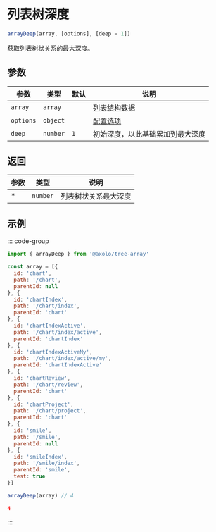 # 列表树深度

```js
arrayDeep(array, [options], [deep = 1])
```

获取列表树状关系的最大深度。

## 参数

|   参数    |   类型   | 默认 |               说明               |
| --------- | -------- | ---- | -------------------------------- |
| `array`   | `array`  |      | [列表结构数据](./param.md#array) |
| `options` | `object` |      | [配置选项](./param.md#options)   |
| `deep`    | `number` | `1`  | 初始深度，以此基础累加到最大深度 |

## 返回

| 参数 |   类型   |         说明         |
| ---- | -------- | -------------------- |
| *    | `number` | 列表树状关系最大深度 |

## 示例

::: code-group
```js [调用]
import { arrayDeep } from '@axolo/tree-array'

const array = [{
  id: 'chart',
  path: '/chart',
  parentId: null
}, {
  id: 'chartIndex',
  path: '/chart/index',
  parentId: 'chart'
}, {
  id: 'chartIndexActive',
  path: '/chart/index/active',
  parentId: 'chartIndex'
}, {
  id: 'chartIndexActiveMy',
  path: '/chart/index/active/my',
  parentId: 'chartIndexActive'
}, {
  id: 'chartReview',
  path: '/chart/review',
  parentId: 'chart'
}, {
  id: 'chartProject',
  path: '/chart/project',
  parentId: 'chart'
}, {
  id: 'smile',
  path: '/smile',
  parentId: null
}, {
  id: 'smileIndex',
  path: '/smile/index',
  parentId: 'smile',
  test: true
}]

arrayDeep(array) // 4
```

```json [结果]
4
```
:::
